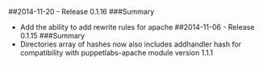 ##2014-11-20 - Release 0.1.16
###Summary
- Add the ability to add rewrite rules for apache
##2014-11-06 - Release 0.1.15
###Summary
- Directories array of hashes now also includes addhandler hash for compatibility with puppetlabs-apache module version 1.1.1
